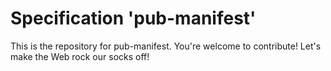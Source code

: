 
# Specification 'pub-manifest'

This is the repository for pub-manifest. You're welcome to contribute! Let's make the Web rock our socks
off!
